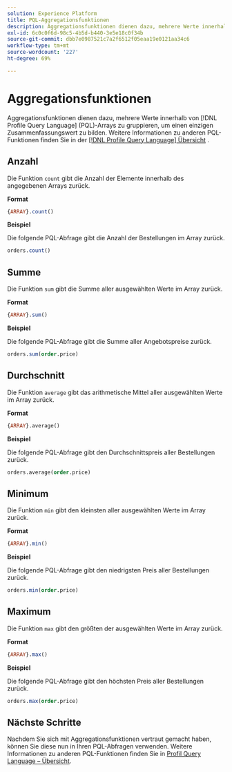 ```yaml
---
solution: Experience Platform
title: PQL-Aggregationsfunktionen
description: Aggregationsfunktionen dienen dazu, mehrere Werte innerhalb von Profile Query Language (PQL)-Arrays zu gruppieren, um einen einzigen Zusammenfassungswert zu bilden.
exl-id: 6c0c0f6d-98c5-4b5d-b440-3e5e18c0f34b
source-git-commit: dbb7e0987521c7a2f6512f05eaa19e0121aa34c6
workflow-type: tm+mt
source-wordcount: '227'
ht-degree: 69%

---
```


# Aggregationsfunktionen

Aggregationsfunktionen dienen dazu, mehrere Werte innerhalb von [!DNL Profile Query Language] (PQL)-Arrays zu gruppieren, um einen einzigen Zusammenfassungswert zu bilden. Weitere Informationen zu anderen PQL-Funktionen finden Sie in der [[!DNL Profile Query Language] Übersicht](./overview.md) .

## Anzahl

Die Funktion `count` gibt die Anzahl der Elemente innerhalb des angegebenen Arrays zurück.

**Format**

```sql
{ARRAY}.count()
```

**Beispiel**

Die folgende PQL-Abfrage gibt die Anzahl der Bestellungen im Array zurück.

```sql
orders.count()
```

## Summe

Die Funktion `sum` gibt die Summe aller ausgewählten Werte im Array zurück.

**Format**

```sql
{ARRAY}.sum()
```

**Beispiel**

Die folgende PQL-Abfrage gibt die Summe aller Angebotspreise zurück.

```sql
orders.sum(order.price)
```

## Durchschnitt

Die Funktion `average` gibt das arithmetische Mittel aller ausgewählten Werte im Array zurück.

**Format**

```sql
{ARRAY}.average()
```

**Beispiel**

Die folgende PQL-Abfrage gibt den Durchschnittspreis aller Bestellungen zurück.

```sql
orders.average(order.price)
```

## Minimum

Die Funktion `min` gibt den kleinsten aller ausgewählten Werte im Array zurück.

**Format**

```sql
{ARRAY}.min()
```

**Beispiel**

Die folgende PQL-Abfrage gibt den niedrigsten Preis aller Bestellungen zurück.

```sql
orders.min(order.price)
```

## Maximum

Die Funktion `max` gibt den größten der ausgewählten Werte im Array zurück.

**Format**

```sql
{ARRAY}.max()
```

**Beispiel**

Die folgende PQL-Abfrage gibt den höchsten Preis aller Bestellungen zurück.

```sql
orders.max(order.price)
```

## Nächste Schritte

Nachdem Sie sich mit Aggregationsfunktionen vertraut gemacht haben, können Sie diese nun in Ihren PQL-Abfragen verwenden. Weitere Informationen zu anderen PQL-Funktionen finden Sie in [Profil Query Language – Übersicht](./overview.md).
